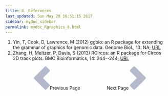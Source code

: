 ```yaml
---
title: 8. References
last_updated: Sun May 28 16:51:15 2017
sidebar: mydoc_sidebar
permalink: mydoc_Rgraphics_8.html
---
```

 
1. Yin, T, Cook, D, Lawrence, M (2012) ggbio: an R package for extending the grammar of graphics for genomic data. Genome Biol., 13: NA; [URL](http://dx.doi.org/10.1186/gb-2012-13-8-r77)
2. Zhang, H, Meltzer, P, Davis, S (2013) RCircos: an R package for Circos 2D track plots. BMC Bioinformatics, 14: 244--244; [URL](http://dx.doi.org/10.1186/1471-2105-14-244)
<br><br><center><a href="mydoc_Rgraphics_7.html"><img src="images/left_arrow.png" alt="Previous page."></a>Previous Page &nbsp; &nbsp; &nbsp; &nbsp; &nbsp; &nbsp; &nbsp; &nbsp; &nbsp; &nbsp; Next Page
<a href="mydoc_Rgraphics_1.html"><img src="images/right_arrow.png" alt="Next page."></a></center>
